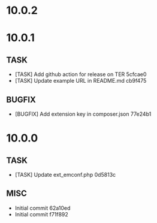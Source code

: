 # 10.0.2

# 10.0.1

## TASK

- [TASK] Add github action for release on TER 5cfcae0
- [TASK] Update example URL in README.md cb9f475

## BUGFIX

- [BUGFIX] Add extension key in composer.json 77e24b1

# 10.0.0

## TASK

- [TASK] Update ext_emconf.php 0d5813c

## MISC

- Initial commit 62a10ed
- Initial commit f71f892

